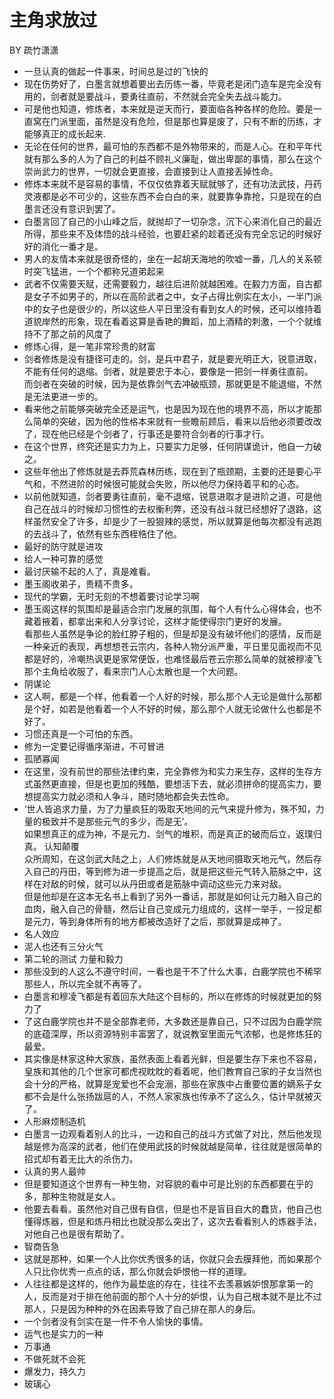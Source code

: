# 主角求放过

BY 疏竹潇潇

- 一旦认真的做起一件事来，时间总是过的飞快的
- 现在伤势好了，白墨言就想着要出去历练一番，毕竟老是闭门造车是完全没有用的，剑者就是要战斗，要勇往直前，不然就会完全失去战斗能力。
- 可是他也知道，修炼者，本来就是逆天而行，要面临各种各样的危险。要是一直窝在门派里面，虽然是没有危险，但是那也算是废了，只有不断的历练，才能够真正的成长起来.
- 无论在任何的世界，最可怕的东西都不是外物带来的，而是人心。在和平年代就有那么多的人为了自己的利益不顾礼义廉耻，做出卑鄙的事情，那么在这个崇尚武力的世界，一切就会更直接，会直接到让人直接丢掉性命。
- 修炼本来就不是容易的事情，不仅仅依靠着天赋就够了，还有功法武技，丹药灵液都是必不可少的，这些东西不会白白的来，就要靠争靠抢，只是现在的白墨言还没有意识到罢了。
- 白墨言回了自己的小山峰之后，就抛却了一切杂念，沉下心来消化自己的最近所得，那些来不及体悟的战斗经验，也要赶紧的趁着还没有完全忘记的时候好好的消化一番才是。
- 男人的友情本来就是很奇怪的，坐在一起胡天海地的吹嘘一番，几人的关系顿时突飞猛进，一个个都称兄道弟起来
- 武者不仅需要天赋，还需要毅力，越往后进阶就越困难。在毅力方面，自古都是女子不如男子的，所以在高阶武者之中，女子占得比例实在太小，一半门派中的女子也是很少的，所以这些人平日里没有看到女人的时候，还可以维持着道貌岸然的形象，现在看着这算是香艳的舞蹈，加上酒精的刺激，一个个就维持不了那之前的风度了
- 修炼心得，是一笔非常珍贵的财富
- 剑者修炼是没有捷径可走的。剑，是兵中君子，就是要光明正大，锐意进取，不能有任何的退缩。剑者，就是要忠于本心，要像是一把剑一样勇往直前。  
  而剑者在突破的时候，因为是依靠剑气去冲破瓶颈，那就更是不能退缩，不然是无法更进一步的。
- 看来他之前能够突破完全还是运气，也是因为现在他的境界不高，所以才能那么简单的突破，因为他的性格本来就有一些瞻前顾后，看来以后他必须要改改了，现在他已经是个剑者了，行事还是要符合剑者的行事才行。
- 在这个世界，终究还是实力为上，只要实力足够，任何阴谋诡计，他自一力破之。
- 这些年他出了修炼就是去莽荒森林历练，现在到了瓶颈期，主要的还是要心平气和，不然进阶的时候很可能就会失败，所以他尽力保持着平和的心态。
- 以前他就知道，剑者要勇往直前，毫不退缩，锐意进取才是进阶之道，可是他自己在战斗的时候却习惯性的去权衡利弊，还没有战斗就已经想好了退路，这样虽然安全了许多，却是少了一股狠辣的感觉，所以就算是他每次都没有逃跑的去战斗了，依然有些东西桎梏住了他。
- 最好的防守就是进攻
- 给人一种可靠的感觉
- 最讨厌输不起的人了，真是难看。
- 墨玉阁收弟子，贵精不贵多。
- 现代的学霸，无时无刻的不想着要讨论学习啊
- 墨玉阁这样的氛围却是最适合宗门发展的氛围，每个人有什么心得体会，也不藏着掖着，都拿出来和人分享讨论，这样才能使得宗门更好的发展。  
  看那些人虽然是争论的脸红脖子粗的，但是却是没有破坏他们的感情，反而是一种亲近的表现，再想想苍云宗内，各种人物分派严重，平日里见面视而不见都是好的，冷嘲热讽更是家常便饭，也难怪最后苍云宗那么简单的就被穆凌飞那个主角给收服了，看来宗门人心太散也是一个大问题。
- 阴谋论
- 这人啊，都是一个样，他看着一个人好的时候，那么那个人无论是做什么那都是个好，如若是他看着一个人不好的时候，那么那个人就无论做什么也都是不好了。
- 习惯还真是一个可怕的东西。
- 修为一定要记得循序渐进，不可冒进
- 孤陋寡闻
- 在这里，没有前世的那些法律约束，完全靠修为和实力来生存，这样的生存方式虽然更直接，但是也更加的残酷，要想活下去，就必须拼命的提高实力，要想提高实力就必须和人争斗，随时随地都会失去性命。
- ‘世人皆追求力量，为了力量疯狂的吸取天地间的元气来提升修为，殊不知，力量的极致并不是那些元气的多少，而是无’。  
  如果想真正的成为神，不是元力、剑气的堆积，而是真正的破而后立，返璞归真。
  认知颠覆  
  众所周知，在这剑武大陆之上，人们修炼就是从天地间摄取天地元气，然后存入自己的丹田，等到修为进一步提高之后，就是把这些元气转入筋脉之中，这样在对敌的时候，就可以从丹田或者是筋脉中调动这些元力来对敌。  
  但是他却是在这本无名书上看到了另外一番话，那就是如何让元力融入自己的血肉，融入自己的骨髓，然后让自己变成元力组成的，这样一举手，一投足都是元力，等到身体所有的地方都被改造好了之后，那就算是成神了。
- 名人效应
- 泥人也还有三分火气
- 第二轮的测试 力量和毅力
- 那些没到的人这么不遵守时间，一看也是干不了什么大事，白鹿学院也不稀罕那些人，所以完全就不再等了。
- 白墨言和穆凌飞都是有着回东大陆这个目标的，所以在修炼的时候就更加的努力了
- 了这白鹿学院也并不是全部靠老师，大多数还是靠自己，只不过因为白鹿学院的底蕴深厚，所以资源特别丰富罢了，就说教室里面元气浓郁，也是修炼狂的最爱。
- 其实像是林家这种大家族，虽然表面上看着光鲜，但是要生存下来也不容易，皇族和其他的几个世家可都虎视眈眈的看着呢，他们教育自己家的子女当然也会十分的严格，就算是宠爱也不会宠溺，那些在家族中占重要位置的嫡系子女都不会是什么张扬跋扈的人，不然人家家族也传承不了这么久，估计早就被灭了。
- 人形麻烦制造机
- 白墨言一边观看着别人的比斗，一边和自己的战斗方式做了对比，然后他发现越是修为高深的武者，他们在使用武技的时候就越是简单，往往就是很简单的招式却有着无比大的杀伤力。
- 认真的男人最帅
- 但是要知道这个世界有一种生物，对容貌的看中可是比别的东西都要在乎的多，那种生物就是女人。
- 他要去看看。虽然他对自己很有自信，但是也不是盲目自大的蠢货，他自己也懂得炼器，但是和炼丹相比也就没那么突出了，这次去看看别人的炼器手法，对他自己也是很有帮助了。
- 智商告急
- 这就是那种，如果一个人比你优秀很多的话，你就只会去膜拜他，而如果那个人只比你优秀一点点的话，那么你就会妒恨他一样的道理。
- 人往往都是这样的，他作为最垫底的存在，往往不去羡慕嫉妒恨那拿第一的人，反而是对于排在他前面的那个人十分的妒恨，认为自己根本就不是比不过那人，只是因为种种的外在因素导致了自己排在那人的身后。
- 一个剑者没有剑实在是一件不令人愉快的事情。
- 运气也是实力的一种
- 万事通
- 不做死就不会死
- 爆发力，持久力
- 玻璃心
